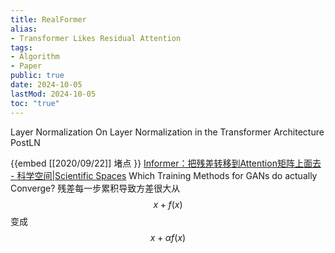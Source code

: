 ```yaml
---
title: RealFormer
alias:
- Transformer Likes Residual Attention
tags:
- Algorithm
- Paper
public: true
date: 2024-10-05
lastMod: 2024-10-05
toc: "true"
---
```


Layer Normalization
On Layer Normalization in the Transformer Architecture
PostLN

{{embed  [[2020/09/22]] 堵点
}}
[Informer：把残差转移到Attention矩阵上面去 - 科学空间|Scientific Spaces](https://kexue.fm/archives/8027?sharesource=weibo)
Which Training Methods for GANs do actually Converge?
残差每一步累积导致方差很大从 $$x+f(x)$$ 变成 $$x+\alpha f(x)$$ 
